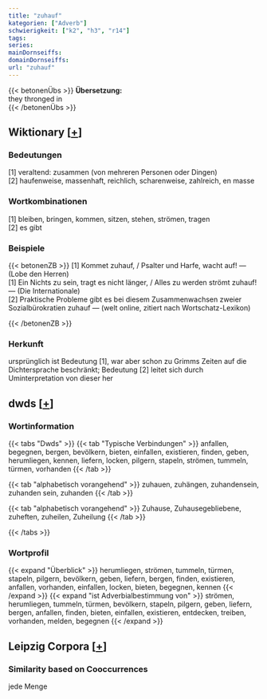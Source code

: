 ```yaml
---
title: "zuhauf"
kategorien: ["Adverb"]
schwierigkeit: ["k2", "h3", "r14"]
tags:
series:
mainDornseiffs:
domainDornseiffs:
url: "zuhauf"
---
```


{{< betonenÜbs >}}
**Übersetzung:**  
they thronged in  
{{< /betonenÜbs >}}

## Wiktionary [[+](https://de.wiktionary.org/wiki/zuhauf)]

### Bedeutungen
[1] veraltend: zusammen (von mehreren Personen oder Dingen)  
[2] haufenweise, massenhaft, reichlich, scharenweise, zahlreich, en masse  

### Wortkombinationen
[1] bleiben, bringen, kommen, sitzen, stehen, strömen, tragen  
[2] es gibt  

### Beispiele
{{< betonenZB >}}
[1] Kommet zuhauf, / Psalter und Harfe, wacht auf! — (Lobe den Herren)  
[1] Ein Nichts zu sein, tragt es nicht länger, / Alles zu werden strömt zuhauf! — (Die Internationale)  
[2] Praktische Probleme gibt es bei diesem Zusammenwachsen zweier Sozialbürokratien zuhauf — (welt online, zitiert nach Wortschatz-Lexikon)  

{{< /betonenZB >}}
### Herkunft
ursprünglich ist Bedeutung [1], war aber schon zu Grimms Zeiten auf die Dichtersprache beschränkt; Bedeutung [2] leitet sich durch Uminterpretation von dieser her  



## dwds [[+](https://www.dwds.de/wb/zuhauf)]

### Wortinformation
{{< tabs "Dwds" >}}
{{< tab "Typische Verbindungen" >}}
anfallen, begegnen, bergen, bevölkern, bieten, einfallen, existieren, finden, geben, herumliegen, kennen, liefern, locken, pilgern, stapeln, strömen, tummeln, türmen, vorhanden
{{< /tab >}}

{{< tab "alphabetisch vorangehend" >}}
zuhauen, zuhängen, zuhandensein, zuhanden sein, zuhanden
{{< /tab >}}

{{< tab "alphabetisch vorangehend" >}}
Zuhause, Zuhausegebliebene, zuheften, zuheilen, Zuheilung
{{< /tab >}}

{{< /tabs >}}

### Wortprofil
{{< expand "Überblick" >}} herumliegen, strömen, tummeln, türmen, stapeln, pilgern, bevölkern, geben, liefern, bergen, finden, existieren, anfallen, vorhanden, einfallen, locken, bieten, begegnen, kennen {{< /expand >}}
{{< expand "ist Adverbialbestimmung von" >}} strömen, herumliegen, tummeln, türmen, bevölkern, stapeln, pilgern, geben, liefern, bergen, anfallen, finden, bieten, einfallen, existieren, entdecken, treiben, vorhanden, melden, begegnen {{< /expand >}}

## Leipzig Corpora [[+](https://corpora.uni-leipzig.de/en/res?word=zuhauf&corpusId=deu_newscrawl-public_2018)]


### Similarity based on Cooccurrences
jede Menge

